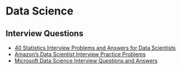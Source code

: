 # Data Science

## Interview Questions


- [40 Statistics Interview Problems and Answers for Data Scientists ](https://towardsdatascience.com/40-statistics-interview-problems-and-answers-for-data-scientists-6971a02b7eee)
- [Amazon’s Data Scientist Interview Practice Problems ](https://towardsdatascience.com/amazon-data-scientist-interview-practice-problems-15b9b86e86c6)
- [Microsoft Data Science Interview Questions and Answers](https://towardsdatascience.com/microsoft-data-science-interview-questions-and-answers-69ccac16bd9b)
